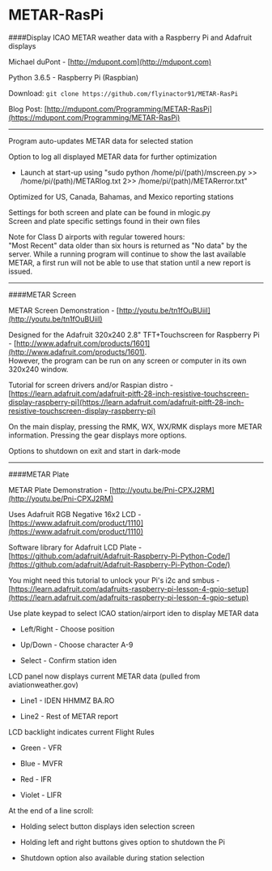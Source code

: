 METAR-RasPi
===========

####Display ICAO METAR weather data with a Raspberry Pi and Adafruit displays

Michael duPont - [http://mdupont.com](http://mdupont.com)

Python 3.6.5 - Raspberry Pi (Raspbian)

Download: `git clone https://github.com/flyinactor91/METAR-RasPi`

Blog Post: [http://mdupont.com/Programming/METAR-RasPi](https://mdupont.com/Programming/METAR-RasPi)

-----------

Program auto-updates METAR data for selected station

Option to log all displayed METAR data for further optimization

* Launch at start-up using "sudo python /home/pi/(path)/mscreen.py >> /home/pi/(path)/METARlog.txt 2>> /home/pi/(path)/METARerror.txt"

Optimized for US, Canada, Bahamas, and Mexico reporting stations

Settings for both screen and plate can be found in mlogic.py  
Screen and plate specific settings found in their own files

Note for Class D airports with regular towered hours:  
"Most Recent" data older than six hours is returned as "No data" by the server. While a running program will continue to show the last available METAR, a first run will not be able to use that station until a new report is issued.

-----------

####METAR Screen

METAR Screen Demonstration - [http://youtu.be/tn1fOuBUiiI](http://youtu.be/tn1fOuBUiiI)

Designed for the Adafruit 320x240 2.8" TFT+Touchscreen for Raspberry Pi - [http://www.adafruit.com/products/1601](http://www.adafruit.com/products/1601).  
However, the program can be run on any screen or computer in its own 320x240 window.

Tutorial for screen drivers and/or Raspian distro - [https://learn.adafruit.com/adafruit-pitft-28-inch-resistive-touchscreen-display-raspberry-pi](https://learn.adafruit.com/adafruit-pitft-28-inch-resistive-touchscreen-display-raspberry-pi)

On the main display, pressing the RMK, WX, WX/RMK displays more METAR information. Pressing the gear displays more options.

Options to shutdown on exit and start in dark-mode

-----------

####METAR Plate

METAR Plate Demonstration - [http://youtu.be/Pni-CPXJ2RM](http://youtu.be/Pni-CPXJ2RM)

Uses Adafruit RGB Negative 16x2 LCD - [https://www.adafruit.com/product/1110](https://www.adafruit.com/product/1110)

Software library for Adafruit LCD Plate - [https://github.com/adafruit/Adafruit-Raspberry-Pi-Python-Code/](https://github.com/adafruit/Adafruit-Raspberry-Pi-Python-Code/)

You might need this tutorial to unlock your Pi's i2c and smbus - [https://learn.adafruit.com/adafruits-raspberry-pi-lesson-4-gpio-setup](https://learn.adafruit.com/adafruits-raspberry-pi-lesson-4-gpio-setup)

Use plate keypad to select ICAO station/airport iden to display METAR data

* Left/Right - Choose position

* Up/Down - Choose character A-9

* Select - Confirm station iden

LCD panel now displays current METAR data (pulled from aviationweather.gov)

* Line1 - IDEN HHMMZ BA.RO

* Line2 - Rest of METAR report

LCD backlight indicates current Flight Rules

* Green - VFR

* Blue - MVFR

* Red - IFR

* Violet - LIFR

At the end of a line scroll:

* Holding select button displays iden selection screen

* Holding left and right buttons gives option to shutdown the Pi

* Shutdown option also available during station selection
